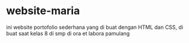 # website-maria
ini website portofolio sederhana yang di buat dengan HTML dan CSS, di buat saat kelas 8 di smp di ora et labora pamulang
